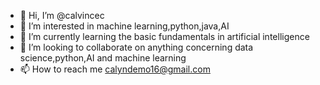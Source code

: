 - 👋 Hi, I’m @calvincec
- 👀 I’m interested in machine learning,python,java,AI
- 🌱 I’m currently learning the basic fundamentals in artificial intelligence
- 💞️ I’m looking to collaborate on anything concerning data science,python,AI and machine learning
- 📫 How to reach me calyndemo16@gmail.com

<!---
calvincec/calvincec is a ✨ special ✨ repository because its `README.md` (this file) appears on your GitHub profile.
You can click the Preview link to take a look at your changes.
--->
